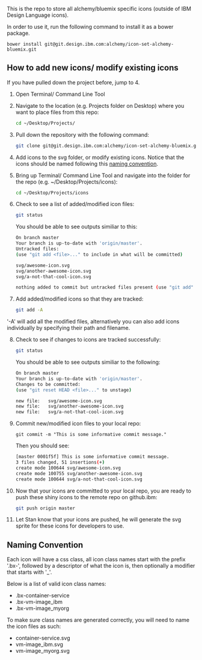 This is the repo to store all alchemy/bluemix specific icons (outside of IBM Design Language icons).

In order to use it, run the following command to install it as a bower package.

```
bower install git@git.design.ibm.com:alchemy/icon-set-alchemy-bluemix.git
```

## How to add new icons/ modify existing icons
If you have pulled down the project before, jump to 4.

1. Open Terminal/ Command Line Tool
2. Navigate to the location (e.g. Projects folder on Desktop) where you want to place files from this repo:
	
	```bash
	cd ~/Desktop/Projects/
	```
3. Pull down the repository with the following command:
	
	```bash
	git clone git@git.design.ibm.com:alchemy/icon-set-alchemy-bluemix.git
	```
4. Add icons to the svg folder, or modify existing icons. Notice that the icons should be named following this [naming convention](#naming-convention).
5. Bring up Terminal/ Command Line Tool and navigate into the folder for the repo (e.g. ~/Desktop/Projects/icons):
	
	```bash
	cd ~/Desktop/Projects/icons
	```
6. Check to see a list of added/modified icon files:
	
	```bash
	git status
	```
	
	You should be able to see outputs similiar to this:
	
	
	```bash
	On branch master
	Your branch is up-to-date with 'origin/master'.
	Untracked files:
	(use "git add <file>..." to include in what will be committed)

	svg/awesome-icon.svg
	svg/another-awesome-icon.svg
	svg/a-not-that-cool-icon.svg

	nothing added to commit but untracked files present (use "git add" to track)
	
	```
	
7. Add added/modified icons so that they are tracked:

	```bash
	git add -A
	```
'-A' will add all the modified files, alternatively you can also add icons individually by specifying their path and filename.
	
8. Check to see if changes to icons are tracked successfully:
	
	```bash
	git status
	```
	
	You should be able to see outputs similiar to the following:
	
	```bash
	On branch master
	Your branch is up-to-date with 'origin/master'.
	Changes to be committed:
  	(use "git reset HEAD <file>..." to unstage)

	new file:   svg/awesome-icon.svg
	new file:   svg/another-awesome-icon.svg
	new file:   svg/a-not-that-cool-icon.svg

	```
	
9. Commit new/modified icon files to your local repo:

	```
	git commit -m "This is some informative commit message."
	```
	
	Then you should see:
	
	```bash
	[master 0001f5f] This is some informative commit message.
 	3 files changed, 51 insertions(+)
 	create mode 100644 svg/awesome-icon.svg
 	create mode 100755 svg/another-awesome-icon.svg
 	create mode 100644 svg/a-not-that-cool-icon.svg
	```
	
10. Now that your icons are committed to your local repo, you are ready to push these shiny icons to the remote repo on github.ibm:

	```bash
	git push origin master
	```

11. Let Stan know that your icons are pushed, he will generate the svg sprite for these icons for developers to use.

## Naming Convention <a id="naming-convention"></a>

Each icon will have a css class, all icon class names start with the prefix '.bx-', followed by a descriptor of what the icon is, then optionally a modifier that starts with '_'.

Below is a list of valid icon class names:

* .bx-container-service
* .bx-vm-image_ibm
* .bx-vm-image_myorg

To make sure class names are generated correctly, you will need to name the icon files as such:

* container-service.svg
* vm-image_ibm.svg
* vm-image_myorg.svg